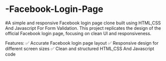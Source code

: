 # -Facebook-Login-Page
#A simple and responsive Facebook login page clone built using HTML,CSS And Javascript For Form Validation. This project replicates the design of the official Facebook login page, focusing on clean UI and responsiveness.

Features:
✅ Accurate Facebook login page layout
✅ Responsive design for different screen sizes
✅ Clean and structured HTML,CSS And Javascript code

